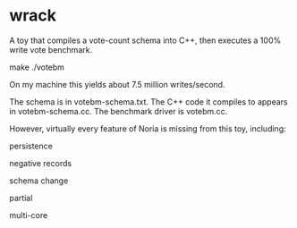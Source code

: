 # wrack

A toy that compiles a vote-count schema into C++, then
executes a 100% write vote benchmark.

make
./votebm

On my machine this yields about 7.5 million writes/second.

The schema is in votebm-schema.txt. The C++ code it compiles to
appears in votebm-schema.cc. The benchmark driver is votebm.cc.

However, virtually every feature of Noria is missing from this
toy, including:

  persistence

  negative records

  schema change

  partial

  multi-core
